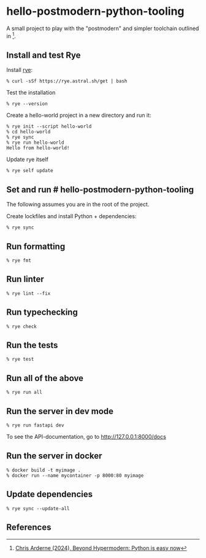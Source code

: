 # hello-postmodern-python-tooling

A small project to play with the "postmodern" and simpler toolchain outlined in [^1].


## Install and test Rye

Install [rye](https://rye.astral.sh/):

```shell
% curl -sSf https://rye.astral.sh/get | bash
```

Test the installation

```shell
% rye --version
```

Create a hello-world project in a new directory and run it:

```shell
% rye init --script hello-world
% cd hello-world
% rye sync
% rye run hello-world
Hello from hello-world!
```

Update rye itself

```shell
% rye self update
```

## Set and run # hello-postmodern-python-tooling

The following assumes you are in the root of the project.

Create lockfiles and install Python + dependencies:

```shell
% rye sync
```

## Run formatting

```shell
% rye fmt
```

## Run linter

```shell
% rye lint --fix
```

## Run typechecking

```shell
% rye check
```

## Run the tests

```shell
% rye test
```

## Run all of the above

```shell
% rye run all
```

## Run the server in dev mode

```shell
% rye run fastapi dev
```

To see the API-documentation, go to <http://127.0.0.1:8000/docs>

## Run the server in docker

```shell
% docker build -t myimage .
% docker run --name mycontainer -p 8000:80 myimage
```

## Update dependencies

```shell
% rye sync --update-all
```

## References

[^1]: [Chris Arderne (2024), Beyond Hypermodern: Python is easy now](https://rdrn.me/postmodern-python/)
